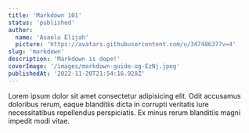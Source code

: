 ```yaml
---
title: 'Markdown 101'
status: 'published'
author:
  name: 'Asaolu Elijah'
  picture: 'https://avatars.githubusercontent.com/u/34748637?v=4'
slug: 'markdown'
description: 'Markdown is dope!'
coverImage: '/images/markdown-guide-og-EzNj.jpeg'
publishedAt: '2022-11-20T21:54:16.928Z'
---
```


Lorem ipsum dolor sit amet consectetur adipisicing elit. Odit accusamus doloribus rerum, eaque blanditiis dicta in corrupti veritatis iure necessitatibus repellendus perspiciatis. Ex minus rerum blanditiis magni impedit modi vitae.

